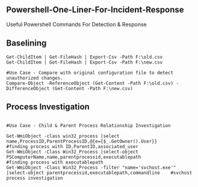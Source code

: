 ## Powershell-One-Liner-For-Incident-Response
Useful Powershell Commands For Detection & Response

## Baselining
```
Get-ChildItem | Get-FileHash | Export-Csv -Path F:\old.csv
Get-ChildItem | Get-FileHash | Export-Csv -Path F:\new.csv

#Use Case - Compare with original configuration file to detect unauthorized changes.
Compare-Object -ReferenceObject (Get-Content -Path F:\old.csv) -DifferenceObject (Get-Content -Path F:\new.csv)
```

## Process Investigation
```

#Use Case - Child & Parent Process Relationship Investigation

Get-WmiObject -class win32_process |select name,ProcessID,ParentProcessID,@{e={$_.GetOwner().User}}                          #finding process with ID,ParentID,associated_user
Get-WmiObject -Class Win32_Process |select-object PSComputerName,name,parentprocessid,executablepath                         #finding process with executablepath
Get-WmiObject -Class Win32_Process -filter "name='svchost.exe'" |select-object parentprocessid,executablepath,commandline    #svchost process investigation
```
